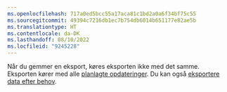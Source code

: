 ```yaml
---
ms.openlocfilehash: 717a0ed5bcc55a17aca81c1bd2a0a6f34bf75c55
ms.sourcegitcommit: 49394c7216db1ec7b754db6014b651177e82ae5b
ms.translationtype: HT
ms.contentlocale: da-DK
ms.lasthandoff: 08/10/2022
ms.locfileid: "9245228"
---
```

Når du gemmer en eksport, køres eksporten ikke med det samme. Eksporten kører med alle [planlagte opdateringer](../schedule-refresh.md). Du kan også [eksportere data efter behov](../export-destinations.md#run-exports-on-demand).